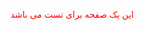 <html>
  <head>
  </head>
  <body>
    <p style="color:#f00">این یک صفحه  برای تست می باشد</p>
  </body>
</html>

